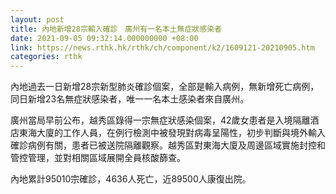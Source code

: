 ```yaml
---
layout: post
title: 內地新增28宗輸入確診　廣州有一名本土無症狀感染者
date: 2021-09-05 09:32:14.000000000 +08:00
link: https://news.rthk.hk/rthk/ch/component/k2/1609121-20210905.htm
categories: rthk
---
```


內地過去一日新增28宗新型肺炎確診個案，全部是輸入病例，無新增死亡病例，同日新增23名無症狀感染者，唯一一名本土感染者來自廣州。

廣州當局早前公布，越秀區錄得一宗無症狀感染個案，42歲女患者是入境隔離酒店東海大廈的工作人員，在例行檢測中被發現對病毒呈陽性，初步判斷與境外輸入確診病例有關，患者已被送院隔離觀察。越秀區對東海大廈及周邊區域實施封控和管控管理，並對相關區域展開全員核酸篩查。

內地累計95010宗確診，4636人死亡，近89500人康復出院。
